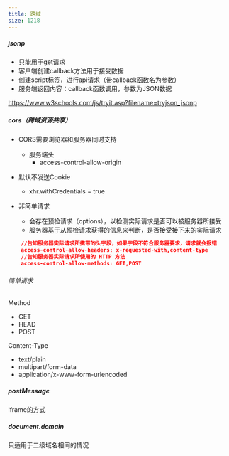 ```yaml
---
title: 跨域
size: 1218
---
```

##### jsonp
- 只能用于get请求
- 客户端创建callback方法用于接受数据
- 创建script标签，进行api请求（带callback函数名为参数）
- 服务端返回内容：callback函数调用，参数为JSON数据

https://www.w3schools.com/js/tryit.asp?filename=tryjson_jsonp

##### cors（跨域资源共享）
- CORS需要浏览器和服务器同时支持
	- 服务端头
	    - access-control-allow-origin
- 默认不发送Cookie
	- xhr.withCredentials = true
  
- 非简单请求
	- 会存在预检请求（options），以检测实际请求是否可以被服务器所接受
	- 服务器基于从预检请求获得的信息来判断，是否接受接下来的实际请求
```json
    //告知服务器实际请求所携带的头字段，如果字段不符合服务器要求，请求就会报错
    access-control-allow-headers: x-requested-with,content-type
    //告知服务器实际请求所使用的 HTTP 方法
    access-control-allow-methods: GET,POST
```
  

###### 简单请求
Method
- GET
- HEAD
- POST

Content-Type
- text/plain
- multipart/form-data
- application/x-www-form-urlencoded

##### postMessage
iframe的方式

##### document.domain
只适用于二级域名相同的情况
